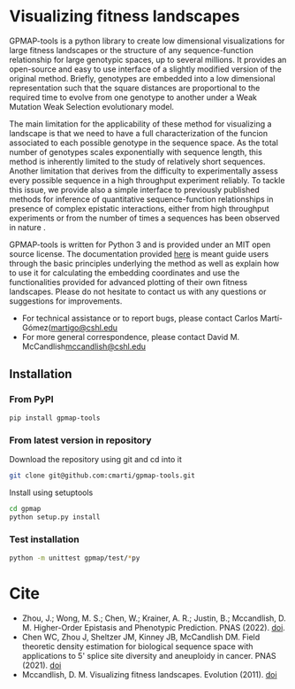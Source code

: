 # Visualizing fitness landscapes

GPMAP-tools is a python library to create low dimensional visualizations for large fitness landscapes
or the structure of any sequence-function relationship for large genotypic spaces, up to several millions. 
It provides an open-source and easy to use interface of a slightly modified version of the original method. 
Briefly, genotypes are embedded into a low dimensional representation such that the square distances are 
proportional to the required time to evolve from one genotype to another under a Weak Mutation Weak Selection 
evolutionary model.


The main limitation for the applicability of these method for visualizing a landscape is that we need to have 
a full characterization of the funcion associated to each possible genotype in the sequence space. As the 
total number of genotypes scales exponentially with sequence length, this method is inherently limited to 
the study of relatively short sequences. Another limitation that derives from the difficulty to experimentally 
assess every possible sequence in a high throughput experiment reliably. To tackle this issue, we provide also 
a simple interface to previously published methods for inference of quantitative sequence-function
relationships in presence of complex epistatic interactions, either from high throughput experiments 
or from the number of times a sequences has been observed in nature .

GPMAP-tools is written for Python 3 and is provided under an MIT open source license. The documentation 
provided [here](https://gpmap-tools.readthedocs.io) is meant guide users through the basic principles 
underlying the method as well as explain how to use it for calculating the embedding coordinates and use 
the functionalities provided for advanced plotting of their own fitness landscapes. Please do not hesitate 
to contact us with any questions or suggestions for improvements.

- For technical assistance or to report bugs, please contact Carlos Martí-Gómez(<martigo@cshl.edu>
- For more general correspondence, please contact David M. McCandlish<mccandlish@cshl.edu>


## Installation

### From PyPI

```
pip install gpmap-tools
```

### From latest version in repository

Download the repository using git and cd into it

```bash
git clone git@github.com:cmarti/gpmap-tools.git
```

Install using setuptools
```bash
cd gpmap
python setup.py install
```

### Test installation

```bash
python -m unittest gpmap/test/*py
```

# Cite
- Zhou, J.; Wong, M. S.; Chen, W.; Krainer, A. R.; Justin, B.; Mccandlish, D. M. Higher-Order Epistasis and Phenotypic Prediction. PNAS (2022). [doi](https://doi.org/10.1073/pnas.2204233119).
- Chen WC, Zhou J, Sheltzer JM, Kinney JB, McCandlish DM. Field theoretic density estimation for biological sequence space with applications to 5' splice site diversity and aneuploidy in cancer. PNAS (2021). [doi](https://www.pnas.org/doi/10.1073/pnas.2025782118)
- Mccandlish, D. M. Visualizing fitness landscapes. Evolution (2011). [doi](https://doi.org/10.1111/j.1558-5646.2011.01236.x)
